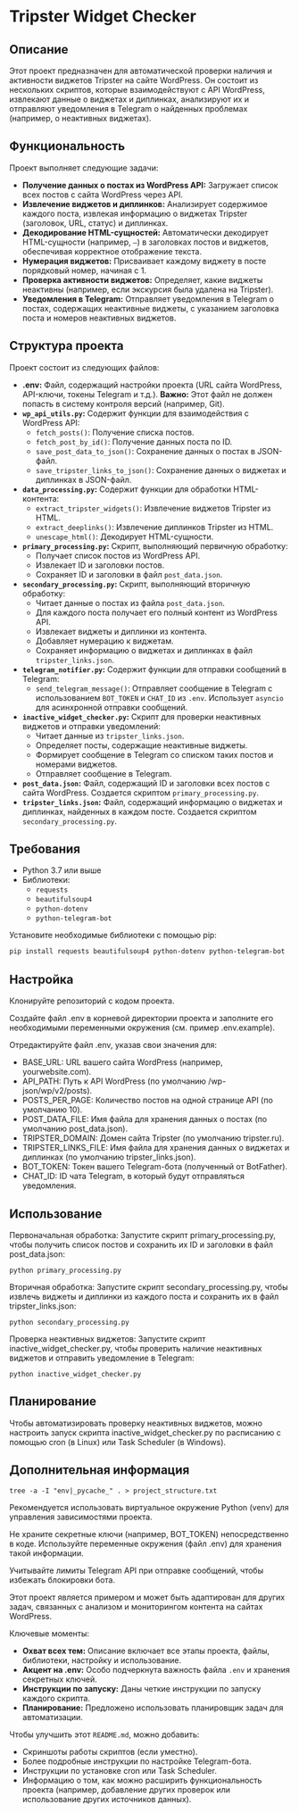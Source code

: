 # Tripster Widget Checker

## Описание

Этот проект предназначен для автоматической проверки наличия и активности виджетов Tripster на сайте WordPress.  Он состоит из нескольких скриптов, которые взаимодействуют с API WordPress, извлекают данные о виджетах и диплинках, анализируют их и отправляют уведомления в Telegram о найденных проблемах (например, о неактивных виджетах).

## Функциональность

Проект выполняет следующие задачи:

*   **Получение данных о постах из WordPress API:** Загружает список всех постов с сайта WordPress через API.
*   **Извлечение виджетов и диплинков:** Анализирует содержимое каждого поста, извлекая информацию о виджетах Tripster (заголовок, URL, статус) и диплинках.
*   **Декодирование HTML-сущностей:** Автоматически декодирует HTML-сущности (например, `—`) в заголовках постов и виджетов, обеспечивая корректное отображение текста.
*   **Нумерация виджетов:**  Присваивает каждому виджету в посте порядковый номер, начиная с 1.
*   **Проверка активности виджетов:**  Определяет, какие виджеты неактивны (например, если экскурсия была удалена на Tripster).
*   **Уведомления в Telegram:** Отправляет уведомления в Telegram о постах, содержащих неактивные виджеты, с указанием заголовка поста и номеров неактивных виджетов.

## Структура проекта

Проект состоит из следующих файлов:

*   **.env:** Файл, содержащий настройки проекта (URL сайта WordPress, API-ключи, токены Telegram и т.д.). **Важно:** Этот файл не должен попасть в систему контроля версий (например, Git).
*   **`wp_api_utils.py`:** Содержит функции для взаимодействия с WordPress API:
    *   `fetch_posts()`: Получение списка постов.
    *   `fetch_post_by_id()`: Получение данных поста по ID.
    *   `save_post_data_to_json()`: Сохранение данных о постах в JSON-файл.
    *   `save_tripster_links_to_json()`: Сохранение данных о виджетах и диплинках в JSON-файл.
*   **`data_processing.py`:** Содержит функции для обработки HTML-контента:
    *   `extract_tripster_widgets()`: Извлечение виджетов Tripster из HTML.
    *   `extract_deeplinks()`: Извлечение диплинков Tripster из HTML.
    *    `unescape_html()`: Декодирует HTML-сущности.
*   **`primary_processing.py`:** Скрипт, выполняющий первичную обработку:
    *   Получает список постов из WordPress API.
    *   Извлекает ID и заголовки постов.
    *   Сохраняет ID и заголовки в файл `post_data.json`.
*   **`secondary_processing.py`:** Скрипт, выполняющий вторичную обработку:
    *   Читает данные о постах из файла `post_data.json`.
    *   Для каждого поста получает его полный контент из WordPress API.
    *   Извлекает виджеты и диплинки из контента.
    *   Добавляет нумерацию к виджетам.
    *   Сохраняет информацию о виджетах и диплинках в файл `tripster_links.json`.
*   **`telegram_notifier.py`:** Содержит функции для отправки сообщений в Telegram:
    *   `send_telegram_message()`: Отправляет сообщение в Telegram с использованием `BOT_TOKEN` и `CHAT_ID` из `.env`. Использует `asyncio` для асинхронной отправки сообщений.
*   **`inactive_widget_checker.py`:** Скрипт для проверки неактивных виджетов и отправки уведомлений:
    *   Читает данные из `tripster_links.json`.
    *   Определяет посты, содержащие неактивные виджеты.
    *   Формирует сообщение в Telegram со списком таких постов и номерами виджетов.
    *   Отправляет сообщение в Telegram.
*   **`post_data.json`:**  Файл, содержащий ID и заголовки всех постов с сайта WordPress.  Создается скриптом `primary_processing.py`.
*   **`tripster_links.json`:**  Файл, содержащий информацию о виджетах и диплинках, найденных в каждом посте.  Создается скриптом `secondary_processing.py`.

## Требования

*   Python 3.7 или выше
*   Библиотеки:
    *   `requests`
    *   `beautifulsoup4`
    *   `python-dotenv`
    *   `python-telegram-bot`

Установите необходимые библиотеки с помощью pip:

```bash
pip install requests beautifulsoup4 python-dotenv python-telegram-bot
```

## Настройка

Клонируйте репозиторий с кодом проекта.

Создайте файл .env в корневой директории проекта и заполните его необходимыми переменными окружения (см. пример .env.example).

Отредактируйте файл .env, указав свои значения для:

* BASE_URL: URL вашего сайта WordPress (например, yourwebsite.com).
* API_PATH: Путь к API WordPress (по умолчанию /wp-json/wp/v2/posts).
* POSTS_PER_PAGE: Количество постов на одной странице API (по умолчанию 10).
* POST_DATA_FILE: Имя файла для хранения данных о постах (по умолчанию post_data.json).
* TRIPSTER_DOMAIN: Домен сайта Tripster (по умолчанию tripster.ru).
* TRIPSTER_LINKS_FILE: Имя файла для хранения данных о виджетах и диплинках (по умолчанию tripster_links.json).
* BOT_TOKEN: Токен вашего Telegram-бота (полученный от BotFather).
* CHAT_ID: ID чата Telegram, в который будут отправляться уведомления.

## Использование

Первоначальная обработка: Запустите скрипт primary_processing.py, чтобы получить список постов и сохранить их ID и заголовки в файл post_data.json:

```
python primary_processing.py
```

Вторичная обработка: Запустите скрипт secondary_processing.py, чтобы извлечь виджеты и диплинки из каждого поста и сохранить их в файл tripster_links.json:

```
python secondary_processing.py
```

Проверка неактивных виджетов: Запустите скрипт inactive_widget_checker.py, чтобы проверить наличие неактивных виджетов и отправить уведомление в Telegram:

```
python inactive_widget_checker.py
```

## Планирование

Чтобы автоматизировать проверку неактивных виджетов, можно настроить запуск скрипта inactive_widget_checker.py по расписанию с помощью cron (в Linux) или Task Scheduler (в Windows).

## Дополнительная информация

```
tree -a -I "env|_pycache_" . > project_structure.txt
```

Рекомендуется использовать виртуальное окружение Python (venv) для управления зависимостями проекта.

Не храните секретные ключи (например, BOT_TOKEN) непосредственно в коде. Используйте переменные окружения (файл .env) для хранения такой информации.

Учитывайте лимиты Telegram API при отправке сообщений, чтобы избежать блокировки бота.

Этот проект является примером и может быть адаптирован для других задач, связанных с анализом и мониторингом контента на сайтах WordPress.

Ключевые моменты:

*   **Охват всех тем:** Описание включает все этапы проекта, файлы, библиотеки, настройку и использование.
*   **Акцент на .env:** Особо подчеркнута важность файла `.env` и хранения секретных ключей.
*   **Инструкции по запуску:** Даны четкие инструкции по запуску каждого скрипта.
*   **Планирование:** Предложено использовать планировщик задач для автоматизации.

Чтобы улучшить этот `README.md`, можно добавить:

*   Скриншоты работы скриптов (если уместно).
*   Более подробные инструкции по настройке Telegram-бота.
*   Инструкции по установке cron или Task Scheduler.
*   Информацию о том, как можно расширить функциональность проекта (например, добавление других проверок или использование других источников данных).
